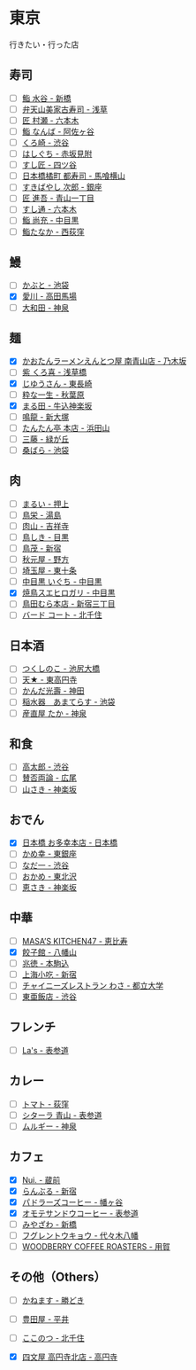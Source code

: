 # 東京

行きたい・行った店

## 寿司

- [ ] [鮨 水谷 - 新橋](http://tabelog.com/tokyo/A1301/A130103/13016524/)
- [ ] [弁天山美家古寿司 - 浅草](http://tabelog.com/tokyo/A1311/A131102/13003694/)
- [ ] [匠 村瀬 - 六本木](http://tabelog.com/tokyo/A1307/A130701/13174475/)
- [ ] [鮨 なんば - 阿佐ヶ谷](http://tabelog.com/tokyo/A1319/A131905/13127515/")
- [ ] [くろ崎 - 渋谷](http://tabelog.com/tokyo/A1303/A130301/13178821/)
- [ ] [はしぐち - 赤坂見附](http://tabelog.com/tokyo/A1308/A130801/13134517/)
- [ ] [すし匠 - 四ツ谷](http://tabelog.com/tokyo/A1309/A130902/13000852/)
- [ ] [日本橋橘町 都寿司 - 馬喰横山](http://tabelog.com/tokyo/A1302/A130204/13018162/)
- [ ] [すきばやし 次郎 - 銀座](http://tabelog.com/tokyo/A1301/A130101/13002260/)
- [ ] [匠 進吾 - 青山一丁目](http://tabelog.com/tokyo/A1306/A130603/13155925/)
- [ ] [すし通 - 六本木](http://tabelog.com/tokyo/A1307/A130701/13061640/)
- [ ] [鮨 尚充 - 中目黒](http://tabelog.com/tokyo/A1317/A131701/13128483/)
- [ ] [鮨たなか - 西荻窪](http://tabelog.com/tokyo/A1319/A131907/13000723/)

## 鰻

- [ ] [かぶと - 池袋](http://tabelog.com/tokyo/A1305/A130501/13016660/)
- [x] [愛川 - 高田馬場](http://tabelog.com/tokyo/A1305/A130503/13029734/)
- [ ] [大和田 - 神泉](http://tabelog.com/tokyo/A1303/A130301/13007246/)

## 麺

- [x] [かおたんラーメンえんとつ屋 南青山店 - 乃木坂](http://tabelog.com/tokyo/A1307/A130701/13001896/)
- [ ] [紫 くろ喜 - 浅草橋](http://tabelog.com/tokyo/A1310/A131001/13148112/)
- [x] [じゆうさん - 東長崎](http://tabelog.com/tokyo/A1321/A132101/13025978/)
- [ ] [粋な一生 - 秋葉原](http://tabelog.com/tokyo/A1310/A131001/13021102/)
- [x] [まる田 - 牛込神楽坂](http://tabelog.com/tokyo/A1309/A130905/13160403/)
- [ ] [鳴龍 - 新大塚](http://tabelog.com/tokyo/A1323/A132302/13141302/)
- [ ] [たんたん亭 本店 - 浜田山](http://tabelog.com/tokyo/A1318/A131805/13000705/)
- [ ] [三藤 - 緑が丘](http://tabelog.com/tokyo/A1317/A131711/13168430/)
- [ ] [桑ばら - 池袋](http://tabelog.com/tokyo/A1305/A130501/13022925/)

## 肉

- [ ] [まるい - 押上](http://tabelog.com/tokyo/A1312/A131203/13002960/)
- [ ] [鳥栄 - 湯島](http://tabelog.com/tokyo/A1311/A131101/13003595/)
- [ ] [肉山 - 吉祥寺](http://tabelog.com/tokyo/A1320/A132001/13155313/)
- [ ] [鳥しき - 目黒](http://tabelog.com/tokyo/A1316/A131601/13041029/)
- [ ] [鳥茂 - 新宿](http://tabelog.com/tokyo/A1304/A130401/13001067/)
- [ ] [秋元屋 - 野方](http://tabelog.com/tokyo/A1321/A132104/13006667/)
- [ ] [埼玉屋 - 東十条](http://tabelog.com/tokyo/A1323/A132304/13003792/)
- [ ] [中目黒 いぐち - 中目黒](http://tabelog.com/tokyo/A1317/A131701/13144198/)
- [x] [焼鳥スエヒロガリ - 中目黒](http://tabelog.com/tokyo/A1317/A131701/13180172/)
- [ ] [鳥田むら本店 - 新宿三丁目](http://tabelog.com/tokyo/A1304/A130401/13000965/)
- [ ] [バード コート - 北千住](http://tabelog.com/tokyo/A1324/A132402/13003769/)

## 日本酒
- [ ] [つくしのこ - 池尻大橋](http://tabelog.com/tokyo/A1317/A131705/13019231/)
- [ ] [天★ - 東高円寺](http://tabelog.com/tokyo/A1319/A131904/13043236/)
- [ ] [かんだ光壽 - 神田](http://tabelog.com/tokyo/A1310/A131002/13011272/)
- [ ] [稲水器　あまてらす - 池袋](http://tabelog.com/tokyo/A1305/A130501/13131190/)
- [ ] [産直屋 たか - 神泉](http://tabelog.com/tokyo/A1303/A130301/13008327/)

## 和食
- [ ] [高太郎 - 渋谷](http://tabelog.com/tokyo/A1303/A130301/13123997/)
- [ ] [賛否両論 - 広尾](http://tabelog.com/tokyo/A1307/A130703/13001542/)
- [ ] [山さき - 神楽坂](http://tabelog.com/tokyo/A1309/A130905/13000458/)

## おでん
- [x] [日本橋 お多幸本店 - 日本橋](http://tabelog.com/tokyo/A1302/A130202/13000323/)
- [ ] [かめ幸 - 東銀座](http://tabelog.com/tokyo/A1301/A130101/13002319/)
- [ ] [なだ一 - 渋谷](http://tabelog.com/tokyo/A1303/A130301/13108625/)
- [ ] [おかめ - 東北沢](http://tabelog.com/tokyo/A1318/A131811/13001829/)
- [ ] [恵さき - 神楽坂](http://tabelog.com/tokyo/A1309/A130905/13055543/)

## 中華
- [ ] [MASA&rsquo;S KITCHEN47 - 恵比寿](http://tabelog.com/tokyo/A1303/A130302/13054526/)
- [x] [餃子館 - 八幡山](http://tabelog.com/tokyo/A1318/A131809/13108385/)
- [ ] [兆徳 - 本駒込](http://tabelog.com/tokyo/A1323/A132301/13051394/)
- [ ] [上海小吃 - 新宿](http://tabelog.com/tokyo/A1304/A130401/13000235/)
- [ ] [チャイニーズレストラン わさ - 都立大学](http://tabelog.com/tokyo/A1317/A131702/13091042/)
- [ ] [東亜飯店 - 渋谷](http://tabelog.com/tokyo/A1303/A130301/13050855/)

## フレンチ
- [ ] [La's - 表参道](http://tabelog.com/tokyo/A1306/A130602/13137097/)

## カレー
- [ ] [トマト - 荻窪](http://tabelog.com/tokyo/A1319/A131906/13001113/)
- [ ] [シターラ 青山 - 表参道](http://tabelog.com/tokyo/A1306/A130602/13009705/)
- [ ] [ムルギー - 神泉](http://tabelog.com/tokyo/A1303/A130301/13001732/)

## カフェ
- [x] [Nui. - 蔵前](http://tabelog.com/tokyo/A1311/A131103/13146889/)
- [x] [らんぶる - 新宿](http://tabelog.com/tokyo/A1304/A130401/13000865/)
- [x] [パドラーズコーヒー - 幡ヶ谷](http://tabelog.com/tokyo/A1318/A131807/13181016/)
- [x] [オモテサンドウコーヒー - 表参道](http://tabelog.com/tokyo/A1306/A130602/13122140/)
- [ ] [みやざわ - 新橋](http://tabelog.com/tokyo/A1301/A130103/13024142/)
- [ ] [フグレントウキョウ - 代々木八幡](http://tabelog.com/tokyo/A1318/A131810/13141002/)
- [ ] [WOODBERRY COFFEE ROASTERS - 用賀](http://tabelog.com/tokyo/A1317/A131707/13142745/)

## その他（Others）
- [ ] [かねます - 勝どき](http://tabelog.com/tokyo/A1313/A131302/13002243/)
- [ ] [豊田屋 - 平井](http://tabelog.com/tokyo/A1312/A131202/13084796/)
- [ ] [ここのつ - 北千住](http://tabelog.com/tokyo/A1324/A132402/13158606/)
- [x] [四文屋 高円寺北店 - 高円寺](http://tabelog.com/tokyo/A1319/A131904/13057445/)
 